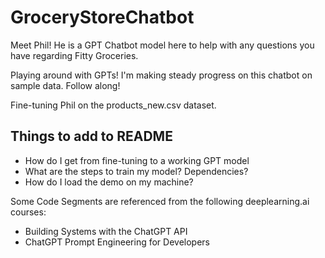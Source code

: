 # GroceryStoreChatbot
Meet Phil! He is a GPT Chatbot model here to help with any questions you have regarding Fitty Groceries.

Playing around with GPTs! I'm making steady progress on this chatbot on sample data. Follow along!

Fine-tuning Phil on the products_new.csv dataset.

## Things to add to README
- How do I get from fine-tuning to a working GPT model
- What are the steps to train my model? Dependencies?
- How do I load the demo on my machine?


Some Code Segments are referenced from the following deeplearning.ai courses:
- Building Systems with the ChatGPT API
- ChatGPT Prompt Engineering for Developers

